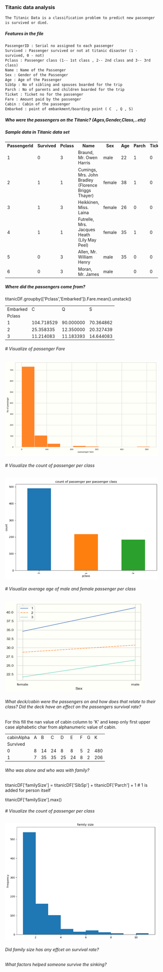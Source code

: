 ### Titanic data analysis
	The Titanic Data is a classification problem to predict new passenger is survived or died.
##### Features in the file 
    PassengerID : Serial no assigned to each passenger
    Survived : Passenger survived or not at titanic disaster (1 - survived, 0 - not)
    Pclass : Passenger class (1-- 1st class , 2-- 2nd class and 3-- 3rd class)
    Name : Name of the Passenger
    Sex : Gender of the Passenger
    Age : Age of the Passenger
    SibSp : No of sibling and spouses boarded for the trip
    Parch : No of parents and children boarded for the trip
    Ticket : Ticket no for the passenger 
    Fare : Amount paid by the passenger
    Cabin : Cabin of the passenger
    Embarked : point of embankment/boarding point ( C  , Q , S)
    
#####  Who were the passengers on the Titanic? (Ages,Gender,Class,..etc) 
<!DOCTYPE html>
<html>
<body>

<h5> Sample data  in Titanic data set </h5>

<table style="width:100%">
  <tr>
    <th>PassengerId</th>
	<th>Survived</th> 
    <th>Pclass</th> 
    <th>Name</th>
	<th>Sex</th>
    <th>Age</th> 
    <th>Parch</th>
	<th>Ticket</th>
    <th>Fare</th> 
    <th>Cabin</th>
	<th>Embarked</th>
  </tr>
  <tr>
	<td>1</td><td>0</td><td>3</td><td>Braund, Mr. Owen Harris</td><td>male</td><td>22</td><td>1</td><td>0</td><td>A/5</td> <td>21171</td><td>7.25</td><td></td><td>S</td>
  </tr>
  <tr>	
	<td>2</td><td>1</td><td>1</td><td>Cumings, Mrs. John Bradley (Florence Briggs Thayer)</td><td>female</td><td>38</td><td>1</td><td>0</td><td>PC 17599</td><td>71.2833</td><td>C85</td><td>C</td>
  </tr>
  <tr>
	<td>3</td><td>1</td><td>3</td><td>Heikkinen, Miss. Laina</td><td>female</td><td>26</td><td>0</td><td>0</td><td>STON/O2. 3101282</td><td>7.925</td><td></td><td>S</td>
  </tr>
  <tr>
	<td>4</td><td>1</td><td>1</td><td>Futrelle, Mrs. Jacques Heath (Lily May Peel)</td><td>female</td><td>35</td><td>1</td><td>0</td><td>113803</td><td>53.1</td><td>C123</td><td>S</td>
  </tr>
  <tr>	
	<td>5</td><td>0</td><td>3</td><td>Allen, Mr. William Henry</td><td>male</td><td>35</td><td>0</td><td>0</td><td>373450</td><td>8.05</td><td></td><td>S</td>
  </tr>
  <tr>
  	<td>6 </td><td>	0 </td><td>	3  </td><td>	Moran, Mr. James  </td><td>	male  </td><td>	 </td> <td>		0	 </td><td> 0  </td><td>	330877  </td><td>	8.4583	 </td><td>	 </td><td> Q  </td>
   </tr>
</table>

</body>
</html>

#####  Where did the passengers come from?

titanicDF.groupby(['Pclass','Embarked']).Fare.mean().unstack()

<table>
<tbody>
<tr>
<td>Embarked</td>
<td>C</td>
<td>Q</td>
<td>S</td>
</tr>
<tr>
<td>Pclass</td>
</tr>
<tr>
<td>1</td>
<td>104.718529</td>
<td>90.000000</td>
<td>70.364862</td>
</tr>
<tr>
<td>2</td>
<td>25.358335</td>
<td>12.350000</td>
<td>20.327439</td>
</tr>
<tr>
<td>3</td>
<td>11.214083</td>
<td>11.183393</td>
<td>14.644083</td>
</tr>
</tbody>
</table>

###### # Visualize of passenger Fare

![Visualization of Fare](https://github.com/sksumanta/DatascienceNml/blob/master/AllProjectImages/titanic/Fare.png)

###### # Visualize the count of passenger per class

![passenger class](https://github.com/sksumanta/DatascienceNml/blob/master/AllProjectImages/titanic/pclass1.PNG) 

###### # Visualize average age of male and female passenger per class

![average age of passenger per class](https://github.com/sksumanta/DatascienceNml/blob/master/AllProjectImages/titanic/avgAge.png)


###### What deck/cabin were the passengers on and how does that relate to their class? Did the deck have an effect on the passengers survival rate? 

For this fill the nan value of cabin column to 'K' and keep only first upper case alphabetic char from alphanumeric value of cabin.

<table>
<tbody>
<tr>
<td>cabinAlpha</td>
<td>A</td>
<td>B</td>
<td>C</td>
<td>D</td>
<td>E</td>
<td>F</td>
<td>G</td>
<td>K</td>
</tr>
<tr>
<td>Survived</td>
</tr>
<tr>
<td>0</td>
<td>8</td>
<td>14</td>
<td>24</td>
<td>8</td>
<td>8</td>
<td>5</td>
<td>2</td>
<td>480</td>
</tr>
<tr>
<td>1</td>
<td>7</td>
<td>35</td>
<td>35</td>
<td>25</td>
<td>24</td>
<td>8</td>
<td>2</td>
<td>206</td>
</tr>
</tbody>
</table>


###### Who was alone and who was with family? 

titanicDF['familySize'] = titanicDF['SibSp'] + titanicDF['Parch'] + 1 # 1 is added for person itself

titanicDF['familySize'].max()

###### # Visualize the count of passenger per class

![familySize wrt servival rate](https://github.com/sksumanta/DatascienceNml/blob/master/AllProjectImages/titanic/familySize.PNG)

###### Did family size has any effcet on survival rate? 

###### What factors helped someone survive the sinking?


